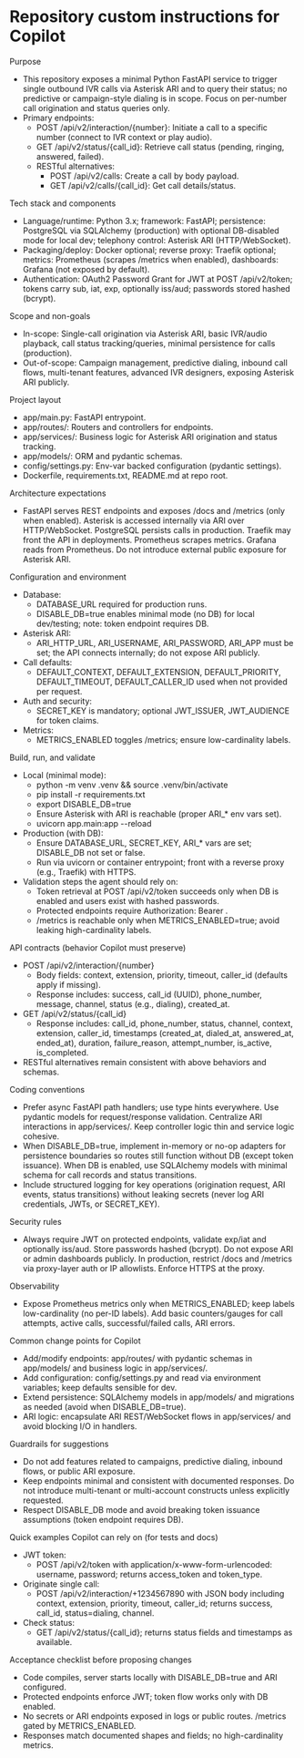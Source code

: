 # Repository custom instructions for Copilot

Purpose
- This repository exposes a minimal Python FastAPI service to trigger single outbound IVR calls via Asterisk ARI and to query their status; no predictive or campaign-style dialing is in scope. Focus on per-number call origination and status queries only.
- Primary endpoints:
  - POST /api/v2/interaction/{number}: Initiate a call to a specific number (connect to IVR context or play audio).
  - GET /api/v2/status/{call_id}: Retrieve call status (pending, ringing, answered, failed).
  - RESTful alternatives:
    - POST /api/v2/calls: Create a call by body payload.
    - GET /api/v2/calls/{call_id}: Get call details/status.

Tech stack and components
- Language/runtime: Python 3.x; framework: FastAPI; persistence: PostgreSQL via SQLAlchemy (production) with optional DB-disabled mode for local dev; telephony control: Asterisk ARI (HTTP/WebSocket).
- Packaging/deploy: Docker optional; reverse proxy: Traefik optional; metrics: Prometheus (scrapes /metrics when enabled), dashboards: Grafana (not exposed by default).
- Authentication: OAuth2 Password Grant for JWT at POST /api/v2/token; tokens carry sub, iat, exp, optionally iss/aud; passwords stored hashed (bcrypt).

Scope and non-goals
- In-scope: Single-call origination via Asterisk ARI, basic IVR/audio playback, call status tracking/queries, minimal persistence for calls (production).
- Out-of-scope: Campaign management, predictive dialing, inbound call flows, multi-tenant features, advanced IVR designers, exposing Asterisk ARI publicly.

Project layout
- app/main.py: FastAPI entrypoint.
- app/routes/: Routers and controllers for endpoints.
- app/services/: Business logic for Asterisk ARI origination and status tracking.
- app/models/: ORM and pydantic schemas.
- config/settings.py: Env-var backed configuration (pydantic settings).
- Dockerfile, requirements.txt, README.md at repo root.

Architecture expectations
- FastAPI serves REST endpoints and exposes /docs and /metrics (only when enabled). Asterisk is accessed internally via ARI over HTTP/WebSocket. PostgreSQL persists calls in production. Traefik may front the API in deployments. Prometheus scrapes metrics. Grafana reads from Prometheus. Do not introduce external public exposure for Asterisk ARI.

Configuration and environment
- Database:
  - DATABASE_URL required for production runs.
  - DISABLE_DB=true enables minimal mode (no DB) for local dev/testing; note: token endpoint requires DB.
- Asterisk ARI:
  - ARI_HTTP_URL, ARI_USERNAME, ARI_PASSWORD, ARI_APP must be set; the API connects internally; do not expose ARI publicly.
- Call defaults:
  - DEFAULT_CONTEXT, DEFAULT_EXTENSION, DEFAULT_PRIORITY, DEFAULT_TIMEOUT, DEFAULT_CALLER_ID used when not provided per request.
- Auth and security:
  - SECRET_KEY is mandatory; optional JWT_ISSUER, JWT_AUDIENCE for token claims.
- Metrics:
  - METRICS_ENABLED toggles /metrics; ensure low-cardinality labels.

Build, run, and validate
- Local (minimal mode):
  - python -m venv .venv && source .venv/bin/activate
  - pip install -r requirements.txt
  - export DISABLE_DB=true
  - Ensure Asterisk with ARI is reachable (proper ARI_* env vars set).
  - uvicorn app.main:app --reload
- Production (with DB):
  - Ensure DATABASE_URL, SECRET_KEY, ARI_* vars are set; DISABLE_DB not set or false.
  - Run via uvicorn or container entrypoint; front with a reverse proxy (e.g., Traefik) with HTTPS.
- Validation steps the agent should rely on:
  - Token retrieval at POST /api/v2/token succeeds only when DB is enabled and users exist with hashed passwords.
  - Protected endpoints require Authorization: Bearer <token>.
  - /metrics is reachable only when METRICS_ENABLED=true; avoid leaking high-cardinality labels.

API contracts (behavior Copilot must preserve)
- POST /api/v2/interaction/{number}
  - Body fields: context, extension, priority, timeout, caller_id (defaults apply if missing).
  - Response includes: success, call_id (UUID), phone_number, message, channel, status (e.g., dialing), created_at.
- GET /api/v2/status/{call_id}
  - Response includes: call_id, phone_number, status, channel, context, extension, caller_id, timestamps (created_at, dialed_at, answered_at, ended_at), duration, failure_reason, attempt_number, is_active, is_completed.
- RESTful alternatives remain consistent with above behaviors and schemas.

Coding conventions
- Prefer async FastAPI path handlers; use type hints everywhere. Use pydantic models for request/response validation. Centralize ARI interactions in app/services/. Keep controller logic thin and service logic cohesive.
- When DISABLE_DB=true, implement in-memory or no-op adapters for persistence boundaries so routes still function without DB (except token issuance). When DB is enabled, use SQLAlchemy models with minimal schema for call records and status transitions.
- Include structured logging for key operations (origination request, ARI events, status transitions) without leaking secrets (never log ARI credentials, JWTs, or SECRET_KEY).

Security rules
- Always require JWT on protected endpoints, validate exp/iat and optionally iss/aud. Store passwords hashed (bcrypt). Do not expose ARI or admin dashboards publicly. In production, restrict /docs and /metrics via proxy-layer auth or IP allowlists. Enforce HTTPS at the proxy.

Observability
- Expose Prometheus metrics only when METRICS_ENABLED; keep labels low-cardinality (no per-ID labels). Add basic counters/gauges for call attempts, active calls, successful/failed calls, ARI errors.

Common change points for Copilot
- Add/modify endpoints: app/routes/ with pydantic schemas in app/models/ and business logic in app/services/.
- Add configuration: config/settings.py and read via environment variables; keep defaults sensible for dev.
- Extend persistence: SQLAlchemy models in app/models/ and migrations as needed (avoid when DISABLE_DB=true).
- ARI logic: encapsulate ARI REST/WebSocket flows in app/services/ and avoid blocking I/O in handlers.

Guardrails for suggestions
- Do not add features related to campaigns, predictive dialing, inbound flows, or public ARI exposure.
- Keep endpoints minimal and consistent with documented responses. Do not introduce multi-tenant or multi-account constructs unless explicitly requested.
- Respect DISABLE_DB mode and avoid breaking token issuance assumptions (token endpoint requires DB).

Quick examples Copilot can rely on (for tests and docs)
- JWT token:
  - POST /api/v2/token with application/x-www-form-urlencoded: username, password; returns access_token and token_type.
- Originate single call:
  - POST /api/v2/interaction/+1234567890 with JSON body including context, extension, priority, timeout, caller_id; returns success, call_id, status=dialing, channel.
- Check status:
  - GET /api/v2/status/{call_id}; returns status fields and timestamps as available.

Acceptance checklist before proposing changes
- Code compiles, server starts locally with DISABLE_DB=true and ARI configured.
- Protected endpoints enforce JWT; token flow works only with DB enabled.
- No secrets or ARI endpoints exposed in logs or public routes. /metrics gated by METRICS_ENABLED.
- Responses match documented shapes and fields; no high-cardinality metrics.

